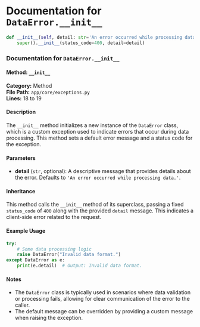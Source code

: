 # Documentation for `DataError.__init__`

```python
def __init__(self, detail: str='An error occurred while processing data.'):
    super().__init__(status_code=400, detail=detail)
```

### Documentation for `DataError.__init__`

#### Method: `__init__`

**Category:** Method  
**File Path:** `app/core/exceptions.py`  
**Lines:** 18 to 19  

#### Description
The `__init__` method initializes a new instance of the `DataError` class, which is a custom exception used to indicate errors that occur during data processing. This method sets a default error message and a status code for the exception.

#### Parameters
- **detail** (`str`, optional): A descriptive message that provides details about the error. Defaults to `'An error occurred while processing data.'`.

#### Inheritance
This method calls the `__init__` method of its superclass, passing a fixed `status_code` of `400` along with the provided `detail` message. This indicates a client-side error related to the request.

#### Example Usage
```python
try:
    # Some data processing logic
    raise DataError("Invalid data format.")
except DataError as e:
    print(e.detail)  # Output: Invalid data format.
```

#### Notes
- The `DataError` class is typically used in scenarios where data validation or processing fails, allowing for clear communication of the error to the caller.
- The default message can be overridden by providing a custom message when raising the exception.